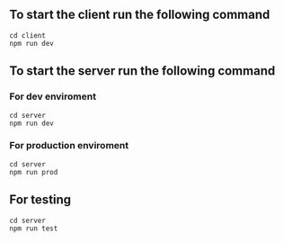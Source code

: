 ## To start the client run the following command
```
cd client
npm run dev
```
## To start the server run the following command
### For dev enviroment
```
cd server
npm run dev
```

### For production enviroment
```
cd server
npm run prod
```

## For testing
```
cd server
npm run test
```